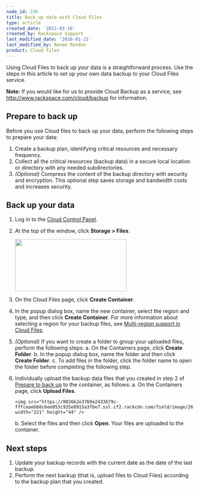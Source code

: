```yaml
---
node_id: 236
title: Back up data with Cloud Files
type: article
created_date: '2011-03-16'
created_by: Rackspace Support
last_modified_date: '2016-01-21'
last_modified_by: Renee Rendon
product: Cloud Files
---
```


Using Cloud Files to back up your data is a straightforward process. Use
the steps in this article to set up your own data backup to your Cloud
Files service.

**Note:** If you would like for us to provide Cloud Backup as a service,
see <http://www.rackspace.com/cloud/backup> for information.

Prepare to back up
------------------

Before you use Cloud files to back up your data, perform the following
steps to prepare your data:

1.  Create a backup plan, identifying critical resources and
    necessary frequency.
2.  Collect all the critical resources (backup data) in a secure local
    location or directory with any needed subdirectories.
3.  *(Optional)* Compress the content of the backup directory with
    security and encryption.
    This optional step saves storage and bandwidth costs and
    increases security.

Back up your data
-----------------

1.  Log in to the [Cloud Control Panel](https://mycloud.rackspace.com/).
2.  At the top of the window, click **Storage &gt; Files**.

    <img src="https://8026b2e3760e2433679c-fffceaebb8c6ee053c935e8915a3fbe7.ssl.cf2.rackcdn.com/field/image/236.1.png" width="300" height="140" />

3.  On the Cloud Files page, click **Create Container**.
4.  In the popup dialog box, name the new container, select the region
    and type, and then click **Create Container**.
    For more information about selecting a region for your backup files,
    see [Multi-region support in Cloud
    Files](/how-to/multi-region-support-in-cloud-files).
5.  *(Optional)* If you want to create a folder to group your uploaded
    files, perform the following steps:
    a.  On the Containers page, click **Create Folder**.
    b.  In the popup dialog box, name the folder and then click **Create
        Folder**.
    c.  To add files in the folder, click the folder name to open the
        folder before completing the following step.

6.  Individually upload the backup data files that you created in step 2
    of [Prepare to back up](#prepare) to the container, as follows:
    a.  On the Containers page, click **Upload Files**.

        <img src="https://8026b2e3760e2433679c-fffceaebb8c6ee053c935e8915a3fbe7.ssl.cf2.rackcdn.com/field/image/263.4.png" width="221" height="44" />

    b.  Select the files and then click **Open**.
        Your files are uploaded to the container.

Next steps
----------

1.  Update your backup records with the current date as the date of the
    last backup.
2.  Perform the next backup (that is, upload files to Cloud Files)
    according to the backup plan that you created.


